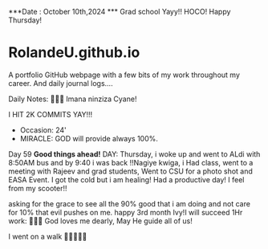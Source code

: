 ***Date : October 10th,2024 *** Grad school Yayy!! HOCO! Happy Thursday!
# RolandeU.github.io

A portfolio GitHub webpage with a few bits of my work throughout my career. And daily journal logs....

Daily Notes:
💚🙏🏾 Imana ninziza Cyane! 

I HIT 2K COMMITS YAY!!!

- Occasion: 24'
- MIRACLE: GOD will provide always 100%.

Day 59 **Good things ahead!** 
DAY: Thursday, i woke up and went to ALdi with 8:50AM bus and by 9:40 i was back !!Nagiye kwiga, i Had class, went to a meeting with Rajeev and grad students, Went to CSU for a photo shot and EASA Event.
I got the cold but i am healing! Had a productive day!
I feel from my scooter!!

asking for the grace to see all the 90% good that i am doing and not care for 10% that evil pushes on me.
happy 3rd month Ivy!I will succeed
1Hr work: 💚💚💚
God loves me dearly, May He guide all of  us!

I went on a walk 💚💚💚💚💚
